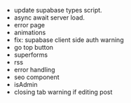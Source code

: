 - update supabase types script.
- async await server load.
- error page
- animations
- fix: supabase client side auth warning
- go top button
- superforms
- rss
- error handling
- seo component
- isAdmin
- closing tab warning if editing post
